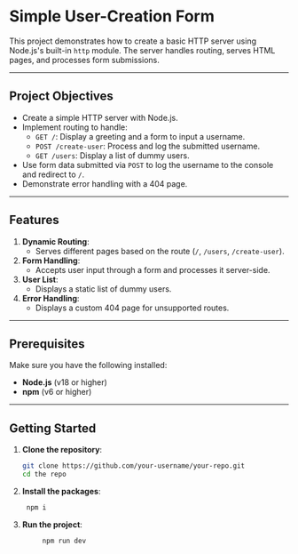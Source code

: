 # Simple User-Creation Form

This project demonstrates how to create a basic HTTP server using Node.js's built-in `http` module. The server handles routing, serves HTML pages, and processes form submissions.

---

## Project Objectives

- Create a simple HTTP server with Node.js.
- Implement routing to handle:
  - `GET /`: Display a greeting and a form to input a username.
  - `POST /create-user`: Process and log the submitted username.
  - `GET /users`: Display a list of dummy users.
- Use form data submitted via `POST` to log the username to the console and redirect to `/`.
- Demonstrate error handling with a 404 page.

---

## Features

1. **Dynamic Routing**:
   - Serves different pages based on the route (`/`, `/users`, `/create-user`).
2. **Form Handling**:
   - Accepts user input through a form and processes it server-side.
3. **User List**:
   - Displays a static list of dummy users.
4. **Error Handling**:
   - Displays a custom 404 page for unsupported routes.

---

## Prerequisites

Make sure you have the following installed:

- **Node.js** (v18 or higher)
- **npm** (v6 or higher)

---

## Getting Started

1. **Clone the repository**:

   ```bash
   git clone https://github.com/your-username/your-repo.git
   cd the repo
   ```

2. **Install the packages**:
   ```bash
    npm i
   ```
3. **Run the project**:
   ```bash
        npm run dev
   ```
